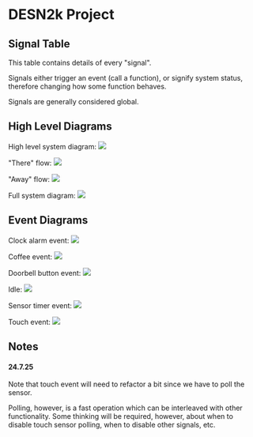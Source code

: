 # DESN2k Project

## Signal Table 

This table contains details of every "signal".

Signals either trigger an event (call a function), or signify system status, therefore changing how some function behaves.

Signals are generally considered global.

## High Level Diagrams

High level system diagram:
![](assets/system/HighLevelDiagram.drawio)

"There" flow:
![](assets/system/ThereFlow.drawio)

"Away" flow:
![](assets/system/AwayFlow.drawio)

Full system diagram:
![](assets/system/FullSystemDiagram.drawio)

## Event Diagrams 

Clock alarm event:
![](assets/events/ClockAlarm.draio)

Coffee event:
![](assets/events/CoffeeEvent.draio)

Doorbell button event:
![](assets/events/DoorbellButtonEvent.draio)

Idle:
![](assets/events/Idle.draio)

Sensor timer event:
![](assets/events/SensorTimerEvent.draio)

Touch event:
![](assets/events/TouchEvent.draio)

## Notes

#### 24.7.25

Note that touch event will need to refactor a bit since we have to poll the sensor. 

Polling, however, is a fast operation which can be interleaved with other functionality. 
Some thinking will be required, however, about when to disable touch sensor polling, when to disable other signals, etc.
